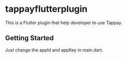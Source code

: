 # tappayflutterplugin

This is a Flutter plugin that help developer to use Tappay.

## Getting Started

Just change the appId and appKey in main.dart.
